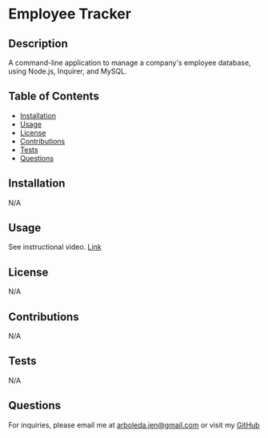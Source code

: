 # Employee Tracker

  ## Description
  A command-line application to manage a company's employee database, using Node.js, Inquirer, and MySQL.

  ## Table of Contents
  * [Installation](#installation)
  * [Usage](#usage)
  * [License](#license)
  * [Contributions](#contributions)
  * [Tests](#tests)
  * [Questions](#questions)

  ## Installation
  N/A

  ## Usage
  See instructional video.
  [Link](https://github.com/internetjen)

  ## License
  N/A

  ## Contributions
  N/A


  ## Tests
  N/A

  ## Questions
  For inquiries, please email me at arboleda.jen@gmail.com or visit my [GitHub](https://github.com/internetjen)
